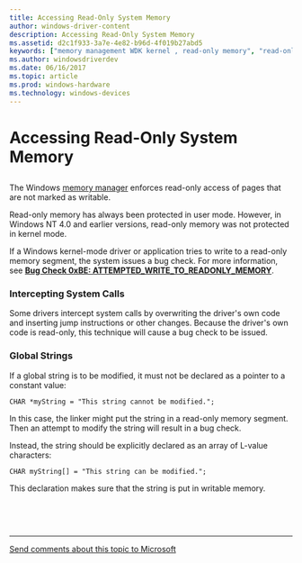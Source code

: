 ```yaml
---
title: Accessing Read-Only System Memory
author: windows-driver-content
description: Accessing Read-Only System Memory
ms.assetid: d2c1f933-3a7e-4e82-b96d-4f019b27abd5
keywords: ["memory management WDK kernel , read-only memory", "read-only memory WDK kernel", "intercepting system calls", "global strings WDK memory"]
ms.author: windowsdriverdev
ms.date: 06/16/2017
ms.topic: article
ms.prod: windows-hardware
ms.technology: windows-devices
---
```


# Accessing Read-Only System Memory


## <a href="" id="ddk-accessing-read-only-system-memory-kg"></a>


The Windows [memory manager](windows-kernel-mode-memory-manager.md) enforces read-only access of pages that are not marked as writable.

Read-only memory has always been protected in user mode. However, in Windows NT 4.0 and earlier versions, read-only memory was not protected in kernel mode.

If a Windows kernel-mode driver or application tries to write to a read-only memory segment, the system issues a bug check. For more information, see [**Bug Check 0xBE: ATTEMPTED\_WRITE\_TO\_READONLY\_MEMORY**](https://msdn.microsoft.com/library/windows/hardware/ff560161).

### Intercepting System Calls

Some drivers intercept system calls by overwriting the driver's own code and inserting jump instructions or other changes. Because the driver's own code is read-only, this technique will cause a bug check to be issued.

### Global Strings

If a global string is to be modified, it must not be declared as a pointer to a constant value:

```
CHAR *myString = "This string cannot be modified.";
```

In this case, the linker might put the string in a read-only memory segment. Then an attempt to modify the string will result in a bug check.

Instead, the string should be explicitly declared as an array of L-value characters:

```
CHAR myString[] = "This string can be modified.";
```

This declaration makes sure that the string is put in writable memory.

 

 


--------------------
[Send comments about this topic to Microsoft](mailto:wsddocfb@microsoft.com?subject=Documentation%20feedback%20%5Bkernel\kernel%5D:%20Accessing%20Read-Only%20System%20Memory%20%20RELEASE:%20%286/14/2017%29&body=%0A%0APRIVACY%20STATEMENT%0A%0AWe%20use%20your%20feedback%20to%20improve%20the%20documentation.%20We%20don't%20use%20your%20email%20address%20for%20any%20other%20purpose,%20and%20we'll%20remove%20your%20email%20address%20from%20our%20system%20after%20the%20issue%20that%20you're%20reporting%20is%20fixed.%20While%20we're%20working%20to%20fix%20this%20issue,%20we%20might%20send%20you%20an%20email%20message%20to%20ask%20for%20more%20info.%20Later,%20we%20might%20also%20send%20you%20an%20email%20message%20to%20let%20you%20know%20that%20we've%20addressed%20your%20feedback.%0A%0AFor%20more%20info%20about%20Microsoft's%20privacy%20policy,%20see%20http://privacy.microsoft.com/default.aspx. "Send comments about this topic to Microsoft")



